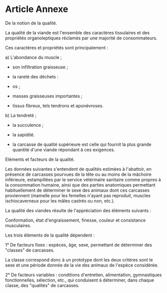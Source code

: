 # Article Annexe

De la notion de la qualité.

La qualité de la viande est l'ensemble des caractères tissulaires et des propriétés organoleptiques réclamés par une majorité de consommateurs.

Ces caractères et propriétés sont principalement :

a) L'abondance du muscle ;

- son infiltration graisseuse ;

- la rareté des déchets :

- os ;

- masses graisseuses importantes ;

- tissus fibreux, tels tendrons et aponévroses.

b) La tendreté ;

- la succulence ;

- la sapidité.

- la carcasse de qualité supérieure est celle qui fournit la plus grande quantité d'une viande répondant à ces exigences.

Eléments et facteurs de la qualité.

Les données suivantes s'entendent de qualités estimées à l'abattoir, en présence de carcasses pourvues de la tête ou au moins de la mâchoire inférieure, estampillées par le service vétérinaire sanitaire comme propres à la consommation humaine, ainsi que des parties anatomiques permettant habituellement de déterminer le sexe des animaux dont ces carcasses proviennent (mamelle pour les femelles n'ayant pas reproduit, muscles ischiocaverneux pour les mâles castrés ou non, etc.).

La qualité des viandes résulte de l'appréciation des éléments suivants :

Conformation, état d'engraissement, finesse, couleur et consistance musculaires.

Les trois éléments de la qualité dépendent :

1° De facteurs fixes : espèces, âge, sexe, permettant de déterminer des "classes" de carcasses.

La classe correspond donc à un prototype dont les deux critères sont le sexe et une période donnée de la vie des animaux de l'espèce considérée.

2° De facteurs variables : conditions d'entretien, alimentation, gymnastiques fonctionnelles, sélection, etc., qui conduisent à déterminer, dans chaque classe, des "qualités" de carcasses.
